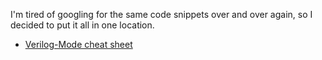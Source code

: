 I'm tired of googling for the same code snippets over and over again, so I decided to put it all in one location.

* [Verilog-Mode cheat sheet](verilogmode.html)
